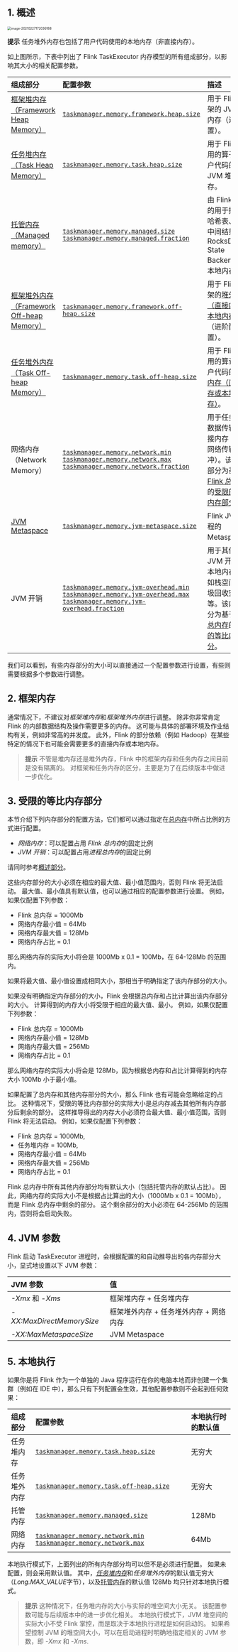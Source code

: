 ## 1. 概述



<img src="/Users/song/Library/Application Support/typora-user-images/image-20210227172036188.png" alt="image-20210227172036188" style="zoom:50%;" />

**提示** 任务堆外内存也包括了用户代码使用的本地内存（非直接内存）。

如上图所示，下表中列出了 Flink TaskExecutor 内存模型的所有组成部分，以影响其大小的相关配置参数。

| **组成部分**                                                 | **配置参数**                                                 | **描述**                                                     |
| :----------------------------------------------------------- | :----------------------------------------------------------- | :----------------------------------------------------------- |
| [框架堆内存（Framework Heap Memory）](https://ci.apache.org/projects/flink/flink-docs-release-1.10/zh/ops/memory/mem_detail.html#框架内存) | [`taskmanager.memory.framework.heap.size`](https://ci.apache.org/projects/flink/flink-docs-release-1.10/zh/ops/config.html#taskmanager-memory-framework-heap-size) | 用于 Flink 框架的 JVM 堆内存（进阶配置）。                   |
| [任务堆内存（Task Heap Memory）](https://ci.apache.org/projects/flink/flink-docs-release-1.10/zh/ops/memory/mem_setup.html#任务算子堆内存) | [`taskmanager.memory.task.heap.size`](https://ci.apache.org/projects/flink/flink-docs-release-1.10/zh/ops/config.html#taskmanager-memory-task-heap-size) | 用于 Flink 应用的算子及用户代码的 JVM 堆内存。               |
| [托管内存（Managed memory）](https://ci.apache.org/projects/flink/flink-docs-release-1.10/zh/ops/memory/mem_setup.html#托管内存) | [`taskmanager.memory.managed.size`](https://ci.apache.org/projects/flink/flink-docs-release-1.10/zh/ops/config.html#taskmanager-memory-managed-size) [`taskmanager.memory.managed.fraction`](https://ci.apache.org/projects/flink/flink-docs-release-1.10/zh/ops/config.html#taskmanager-memory-managed-fraction) | 由 Flink 管理的用于排序、哈希表、缓存中间结果及 RocksDB State Backend 的本地内存。 |
| [框架堆外内存（Framework Off-heap Memory）](https://ci.apache.org/projects/flink/flink-docs-release-1.10/zh/ops/memory/mem_detail.html#框架内存) | [`taskmanager.memory.framework.off-heap.size`](https://ci.apache.org/projects/flink/flink-docs-release-1.10/zh/ops/config.html#taskmanager-memory-framework-off-heap-size) | 用于 Flink 框架的[堆外内存（直接内存或本地内存）](https://ci.apache.org/projects/flink/flink-docs-release-1.10/zh/ops/memory/mem_setup.html#配置堆外内存直接内存或本地内存)（进阶配置）。 |
| [任务堆外内存（Task Off-heap Memory）](https://ci.apache.org/projects/flink/flink-docs-release-1.10/zh/ops/memory/mem_setup.html#配置堆外内存直接内存或本地内存) | [`taskmanager.memory.task.off-heap.size`](https://ci.apache.org/projects/flink/flink-docs-release-1.10/zh/ops/config.html#taskmanager-memory-task-off-heap-size) | 用于 Flink 应用的算计及用户代码的[堆外内存（直接内存或本地内存）](https://ci.apache.org/projects/flink/flink-docs-release-1.10/zh/ops/memory/mem_setup.html#配置堆外内存直接内存或本地内存)。 |
| 网络内存（Network Memory）                                   | [`taskmanager.memory.network.min`](https://ci.apache.org/projects/flink/flink-docs-release-1.10/zh/ops/config.html#taskmanager-memory-network-min) [`taskmanager.memory.network.max`](https://ci.apache.org/projects/flink/flink-docs-release-1.10/zh/ops/config.html#taskmanager-memory-network-max) [`taskmanager.memory.network.fraction`](https://ci.apache.org/projects/flink/flink-docs-release-1.10/zh/ops/config.html#taskmanager-memory-network-fraction) | 用于任务之间数据传输的直接内存（例如网络传输缓冲）。该内存部分为基于 [Flink 总内存](https://ci.apache.org/projects/flink/flink-docs-release-1.10/zh/ops/memory/mem_setup.html#配置总内存)的[受限的等比内存部分](https://ci.apache.org/projects/flink/flink-docs-release-1.10/zh/ops/memory/mem_detail.html#受限的等比内存部分)。 |
| [JVM Metaspace](https://ci.apache.org/projects/flink/flink-docs-release-1.10/zh/ops/memory/mem_detail.html#jvm-参数) | [`taskmanager.memory.jvm-metaspace.size`](https://ci.apache.org/projects/flink/flink-docs-release-1.10/zh/ops/config.html#taskmanager-memory-jvm-metaspace-size) | Flink JVM 进程的 Metaspace。                                 |
| JVM 开销                                                     | [`taskmanager.memory.jvm-overhead.min`](https://ci.apache.org/projects/flink/flink-docs-release-1.10/zh/ops/config.html#taskmanager-memory-jvm-overhead-min) [`taskmanager.memory.jvm-overhead.max`](https://ci.apache.org/projects/flink/flink-docs-release-1.10/zh/ops/config.html#taskmanager-memory-jvm-overhead-max) [`taskmanager.memory.jvm-overhead.fraction`](https://ci.apache.org/projects/flink/flink-docs-release-1.10/zh/ops/config.html#taskmanager-memory-jvm-overhead-fraction) | 用于其他 JVM 开销的本地内存，例如栈空间、垃圾回收空间等。该内存部分为基于[进程总内存](https://ci.apache.org/projects/flink/flink-docs-release-1.10/zh/ops/memory/mem_setup.html#配置总内存)的[受限的等比内存部分](https://ci.apache.org/projects/flink/flink-docs-release-1.10/zh/ops/memory/mem_detail.html#受限的等比内存部分)。 |



我们可以看到，有些内存部分的大小可以直接通过一个配置参数进行设置，有些则需要根据多个参数进行调整。



## 2. 框架内存

通常情况下，不建议对*框架堆内存*和*框架堆外内存*进行调整。 除非你非常肯定 Flink 的内部数据结构及操作需要更多的内存。 这可能与具体的部署环境及作业结构有关，例如非常高的并发度。 此外，Flink 的部分依赖（例如 Hadoop）在某些特定的情况下也可能会需要更多的直接内存或本地内存。

> **提示** 不管是堆内存还是堆外内存，Flink 中的框架内存和任务内存之间目前是没有隔离的。 对框架和任务内存的区分，主要是为了在后续版本中做进一步优化。



## 3. 受限的等比内存部分

本节介绍下列内存部分的配置方法，它们都可以通过指定在[总内存](https://ci.apache.org/projects/flink/flink-docs-release-1.10/zh/ops/memory/mem_setup.html#配置总内存)中所占比例的方式进行配置。

- *网络内存*：可以配置占用 *Flink 总内存*的固定比例
- *JVM 开销*：可以配置占用*进程总内存*的固定比例

请同时参考[概述部分](https://ci.apache.org/projects/flink/flink-docs-release-1.10/zh/ops/memory/mem_detail.html#概述)。

这些内存部分的大小必须在相应的最大值、最小值范围内，否则 Flink 将无法启动。 最大值、最小值具有默认值，也可以通过相应的配置参数进行设置。 例如，如果仅配置下列参数：

- Flink 总内存 = 1000Mb
- 网络内存最小值 = 64Mb
- 网络内存最大值 = 128Mb
- 网络内存占比 = 0.1

那么网络内存的实际大小将会是 1000Mb x 0.1 = 100Mb，在 64-128Mb 的范围内。

如果将最大值、最小值设置成相同大小，那相当于明确指定了该内存部分的大小。

如果没有明确指定内存部分的大小，Flink 会根据总内存和占比计算出该内存部分的大小。 计算得到的内存大小将受限于相应的最大值、最小。 例如，如果仅配置下列参数：

- Flink 总内存 = 1000Mb
- 网络内存最小值 = 128Mb
- 网络内存最大值 = 256Mb
- 网络内存占比 = 0.1

那么网络内存的实际大小将会是 128Mb，因为根据总内存和占比计算得到的内存大小 100Mb 小于最小值。

如果配置了总内存和其他内存部分的大小，那么 Flink 也有可能会忽略给定的占比。 这种情况下，受限的等比内存部分的实际大小是总内存减去其他所有内存部分后剩余的部分。 这样推导得出的内存大小必须符合最大值、最小值范围，否则 Flink 将无法启动。 例如，如果仅配置下列参数：

- Flink 总内存 = 1000Mb,
- 任务堆内存 = 100Mb,
- 网络内存最小值 = 64Mb
- 网络内存最大值 = 256Mb
- 网络内存占比 = 0.1

Flink 总内存中所有其他内存部分均有默认大小（包括托管内存的默认占比）。 因此，网络内存的实际大小不是根据占比算出的大小（1000Mb x 0.1 = 100Mb），而是 Flink 总内存中剩余的部分。 这个剩余部分的大小必须在 64-256Mb 的范围内，否则将会启动失败。



## 4. JVM 参数

Flink 启动 TaskExecutor 进程时，会根据配置的和自动推导出的各内存部分大小，显式地设置以下 JVM 参数：

| **JVM 参数**              | **值**                                 |
| :------------------------ | :------------------------------------- |
| *-Xmx* 和 *-Xms*          | 框架堆内存 + 任务堆内存                |
| *-XX:MaxDirectMemorySize* | 框架堆外内存 + 任务堆外内存 + 网络内存 |
| *-XX:MaxMetaspaceSize*    | JVM Metaspace                          |





## 5. 本地执行

如果你是将 Flink 作为一个单独的 Java 程序运行在你的电脑本地而非创建一个集群（例如在 IDE 中），那么只有下列配置会生效，其他配置参数则不会起到任何效果：

| **组成部分** | **配置参数**                                                 | **本地执行时的默认值** |
| :----------- | :----------------------------------------------------------- | :--------------------- |
| 任务堆内存   | [`taskmanager.memory.task.heap.size`](https://ci.apache.org/projects/flink/flink-docs-release-1.10/zh/ops/config.html#taskmanager-memory-task-heap-size) | 无穷大                 |
| 任务堆外内存 | [`taskmanager.memory.task.off-heap.size`](https://ci.apache.org/projects/flink/flink-docs-release-1.10/zh/ops/config.html#taskmanager-memory-task-off-heap-size) | 无穷大                 |
| 托管内存     | [`taskmanager.memory.managed.size`](https://ci.apache.org/projects/flink/flink-docs-release-1.10/zh/ops/config.html#taskmanager-memory-managed-size) | 128Mb                  |
| 网络内存     | [`taskmanager.memory.network.min`](https://ci.apache.org/projects/flink/flink-docs-release-1.10/zh/ops/config.html#taskmanager-memory-network-min) [`taskmanager.memory.network.max`](https://ci.apache.org/projects/flink/flink-docs-release-1.10/zh/ops/config.html#taskmanager-memory-network-max) | 64Mb                   |



本地执行模式下，上面列出的所有内存部分均可以但不是必须进行配置。 如果未配置，则会采用默认值。 其中，[*任务堆内存*](https://ci.apache.org/projects/flink/flink-docs-release-1.10/zh/ops/memory/mem_setup.html#任务算子堆内存)和*任务堆外内存*的默认值无穷大（*Long.MAX_VALUE*字节），以及[托管内存](https://ci.apache.org/projects/flink/flink-docs-release-1.10/zh/ops/memory/mem_setup.html#托管内存)的默认值 128Mb 均只针对本地执行模式。

> **提示** 这种情况下，任务堆内存的大小与实际的堆空间大小无关。 该配置参数可能与后续版本中的进一步优化相关。 本地执行模式下，JVM 堆空间的实际大小不受 Flink 掌控，而是取决于本地执行进程是如何启动的。 如果希望控制 JVM 的堆空间大小，可以在启动进程时明确地指定相关的 JVM 参数，即 *-Xmx* 和 *-Xms*.